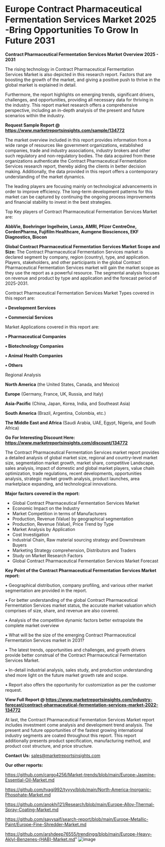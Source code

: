 # Europe Contract Pharmaceutical Fermentation Services Market 2025 -Bring Opportunities To Grow In Future 2031

<Strong> Contract Pharmaceutical Fermentation Services Market Overview 2025 - 2031</strong>

The rising technology in Contract Pharmaceutical Fermentation Services Market is also depicted in this research report. Factors that are boosting the growth of the market, and giving a positive push to thrive in the global market is explained in detail.

Furthermore, the report highlights on emerging trends, significant drivers, challenges, and opportunities, providing all necessary data for thriving in the industry. This report market research offers a comprehensive perspective, including an in-depth analysis of the present and future scenarios within the industry.

<strong>Request Sample Report @ <a href=https://www.marketreportsinsights.com/sample/134772>https://www.marketreportsinsights.com/sample/134772</a></strong>

The market overview included in this report provides information from a wide range of resources like government organizations, established companies, trade and industry associations, industry brokers and other such regulatory and non-regulatory bodies. The data acquired from these organizations authenticate the Contract Pharmaceutical Fermentation Services research report, thereby aiding the clients in better decision making. Additionally, the data provided in this report offers a contemporary understanding of the market dynamics.

The leading players are focusing mainly on technological advancements in order to improve efficiency. The long-term development patterns for this market can be captured by continuing the ongoing process improvements and financial stability to invest in the best strategies.

Top Key players of Contract Pharmaceutical Fermentation Services Market are:

<strong>AbbVie, Boehringer Ingelheim, Lonza, AMRI, Pfizer CentreOne, CordenPharma, Fujifilm Healthcare, Aumgene Biosciences, EKF Diagnostics, Biocon</strong>

<strong><b>Global Contract Pharmaceutical Fermentation Services Market Scope and Size:</b></strong>
The Contract Pharmaceutical Fermentation Services market is declared segment by company, region (country), type, and application. Players, stakeholders, and other participants in the global Contract Pharmaceutical Fermentation Services market will gain the market scope as they use the report as a powerful resource. The segmental analysis focuses on revenue and product by type and application and the forecast period of 2025-2031.

Contract Pharmaceutical Fermentation Services Market Types covered in this report are:

<strong>• Development Services

• Commercial Services</strong>

Market Applications covered in this report are:

<strong>• Pharmaceutical Companies

• Biotechnology Companies

• Animal Health Companies

• Others</strong> 

Regional Analysis

<strong>North America</strong> (the United States, Canada, and Mexico)

<strong>Europe</strong> (Germany, France, UK, Russia, and Italy)

<strong>Asia-Pacific</strong> (China, Japan, Korea, India, and Southeast Asia)

<strong>South America</strong> (Brazil, Argentina, Colombia, etc.)

<strong>The Middle East and Africa</strong> (Saudi Arabia, UAE, Egypt, Nigeria, and South Africa)

<strong>Go For Interesting Discount Here: <a href=https://www.marketreportsinsights.com/discount/134772>https://www.marketreportsinsights.com/discount/134772</a></strong>

The Contract Pharmaceutical Fermentation Services market report provides a detailed analysis of global market size, regional and country-level market size, segmentation market growth, market share, competitive Landscape, sales analysis, impact of domestic and global market players, value chain optimization, trade regulations, recent developments, opportunities analysis, strategic market growth analysis, product launches, area marketplace expanding, and technological innovations.

<strong><b>Major factors covered in the report:</b></strong>
<ul>
  <li>Global Contract Pharmaceutical Fermentation Services Market </li>
  <li>Economic Impact on the Industry</li>
  <li>Market Competition in terms of Manufacturers</li>
  <li>Production, Revenue (Value) by geographical segmentation</li>
  <li>Production, Revenue (Value), Price Trend by Type</li>
  <li>Market Analysis by Application</li>
  <li>Cost Investigation</li>
  <li>Industrial Chain, Raw material sourcing strategy and Downstream Buyers</li>
  <li>Marketing Strategy comprehension, Distributors and Traders</li>
  <li>Study on Market Research Factors</li>
  <li>Global Contract Pharmaceutical Fermentation Services Market Forecast</li>
</ul>

<strong><b>Key Point of the Contract Pharmaceutical Fermentation Services Market report:</b></strong>

• Geographical distribution, company profiling, and various other market segmentation are provided in the report.

• For better understanding of the global Contract Pharmaceutical Fermentation Services market status, the accurate market valuation which comprises of size, share, and revenue are also covered.

• Analysis of the competitive dynamic factors better extrapolate the complete market overview

• What will be the size of the emerging Contract Pharmaceutical Fermentation Services market in 2031?

• The latest trends, opportunities and challenges, and growth drivers provide better construal of the Contract Pharmaceutical Fermentation Services Market.

• In-detail industrial analysis, sales study, and production understanding shed more light on the future market growth rate and scope.

• Report also offers the opportunity for customization as per the customer request.

<strong><b>View Full Report @ <a href=https://www.marketreportsinsights.com/industry-forecast/contract-pharmaceutical-fermentation-services-market-2022-134772>https://www.marketreportsinsights.com/industry-forecast/contract-pharmaceutical-fermentation-services-market-2022-134772</a></b></strong>


At last, the Contract Pharmaceutical Fermentation Services Market report includes investment come analysis and development trend analysis. The present and future opportunities of the fastest growing international industry segments are coated throughout this report. This report additionally presents product specification, manufacturing method, and product cost structure, and price structure.

<strong>Contact Us:</strong>
sales@marketreportsinsights.com

<strong>Our other reports:</strong>

<a href=https://github.com/cargo4256/Market-trends/blob/main/Europe-Jasmine-Essential-Oil-Market.md>https://github.com/cargo4256/Market-trends/blob/main/Europe-Jasmine-Essential-Oil-Market.md</a>

<a href=https://github.com/tyagi992/tyyyy/blob/main/North-America-Inorganic-Phosphate-Market.md>https://github.com/tyagi992/tyyyy/blob/main/North-America-Inorganic-Phosphate-Market.md</a>

<a href=https://github.com/anokhi121/Research/blob/main/Europe-Alloy-Thermal-Spray-Coating-Market.md>https://github.com/anokhi121/Research/blob/main/Europe-Alloy-Thermal-Spray-Coating-Market.md</a>

<a href=https://github.com/sayysaif/search-report/blob/main/Europe-Metallic-Paint/Europe-Fine-Shredder-Market.md>https://github.com/sayysaif/search-report/blob/main/Europe-Metallic-Paint/Europe-Fine-Shredder-Market.md</a>

<a href=https://github.com/arshdeep76555/trendingg/blob/main/Europe-Heavy-Aklyl-Benzenes-(HAB)-Market.md>https://github.com/arshdeep76555/trendingg/blob/main/Europe-Heavy-Aklyl-Benzenes-(HAB)-Market.md</a>"
![image](https://github.com/user-attachments/assets/cec919b2-f209-4110-b1b8-ca671c723f96)
